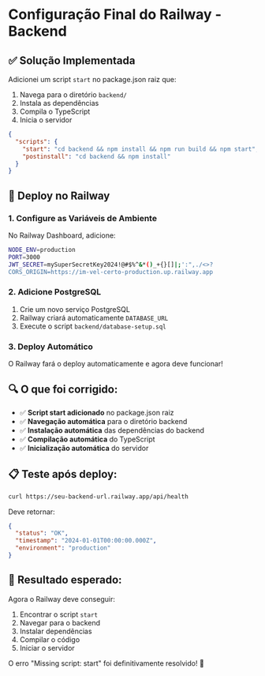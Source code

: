 # Configuração Final do Railway - Backend

## ✅ Solução Implementada

Adicionei um script `start` no package.json raiz que:
1. Navega para o diretório `backend/`
2. Instala as dependências
3. Compila o TypeScript
4. Inicia o servidor

```json
{
  "scripts": {
    "start": "cd backend && npm install && npm run build && npm start",
    "postinstall": "cd backend && npm install"
  }
}
```

## 🚀 Deploy no Railway

### 1. Configure as Variáveis de Ambiente

No Railway Dashboard, adicione:

```bash
NODE_ENV=production
PORT=3000
JWT_SECRET=mySuperSecretKey2024!@#$%^&*()_+{}[]|;':",./<>?
CORS_ORIGIN=https://im-vel-certo-production.up.railway.app
```

### 2. Adicione PostgreSQL

1. Crie um novo serviço PostgreSQL
2. Railway criará automaticamente `DATABASE_URL`
3. Execute o script `backend/database-setup.sql`

### 3. Deploy Automático

O Railway fará o deploy automaticamente e agora deve funcionar!

## 🔍 O que foi corrigido:

- ✅ **Script start adicionado** no package.json raiz
- ✅ **Navegação automática** para o diretório backend
- ✅ **Instalação automática** das dependências do backend
- ✅ **Compilação automática** do TypeScript
- ✅ **Inicialização automática** do servidor

## 📋 Teste após deploy:

```bash
curl https://seu-backend-url.railway.app/api/health
```

Deve retornar:
```json
{
  "status": "OK",
  "timestamp": "2024-01-01T00:00:00.000Z",
  "environment": "production"
}
```

## 🎯 Resultado esperado:

Agora o Railway deve conseguir:
1. Encontrar o script `start`
2. Navegar para o backend
3. Instalar dependências
4. Compilar o código
5. Iniciar o servidor

O erro "Missing script: start" foi definitivamente resolvido! 🚀
